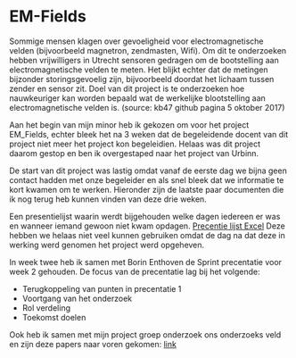 

# EM-Fields

Sommige mensen klagen over gevoeligheid voor electromagnetische velden (bijvoorbeeld magnetron, zendmasten, Wifi). Om dit te onderzoeken hebben vrijwilligers in Utrecht sensoren gedragen om de bootstelling aan electromagnetische velden te meten. Het blijkt echter dat de metingen bijzonder storingsgevoelig zijn, bijvoorbeeld doordat het lichaam tussen zender en sensor zit. Doel van dit project is te onderzoeken hoe nauwkeuriger kan worden bepaald wat de werkelijke blootstelling aan electromagnetische velden is.
(source: kb47 github pagina 5 oktober 2017)

Aan het begin van mijn minor heb ik gekozen om voor het project EM_Fields, echter bleek het na 3 weken dat de begeleidende docent van dit project niet meer het project kon begeleidien. Helaas was dit project daarom gestop en ben ik overgestaped naar het project van Urbinn. 

De start van dit project was lastig omdat vanaf de eerste dag we bijna geen contact hadden met onze begeleider en als snel bleek dat we informatie te kort kwamen om te werken. Hieronder zijn de laatste paar documenten die ik nog terug heb kunnen vinden van deze drie weken. 

Een presentielijst waarin werdt bijgehouden welke dagen iedereen er was en wanneer iemand gewoon niet kwam opdagen. [Precentie lijst Excel](/presentielijst%20lijst.xlsx)
Deze hebben we helaas niet veel kunnen gebruiken omdat de dag na dat deze in werking werd genomen het project werd opgeheven. 

In week twee heb ik samen met Borin Enthoven de Sprint precentatie voor week 2 gehouden. De focus van de precentatie lag bij het volgende:

- Terugkoppeling van punten in precentatie 1
- Voortgang van het onderzoek
- Rol verdeling
- Toekomst doelen

Ook heb ik samen met mijn project groep onderzoek ons onderzoeks veld en zijn deze papers naar voren gekomen: [link](/Papers)

